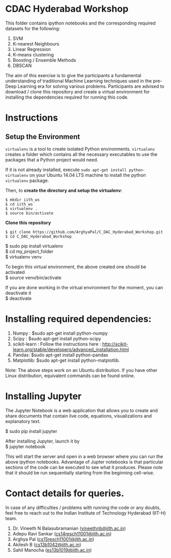 # CDAC Hyderabad Workshop

This folder contains ipython notebooks and the corresponding required datasets for the following:

  1. SVM
  2. K-nearest Neighbours
  3. Linear Regression
  4. K-means clustering
  5. Boosting / Ensemble Methods
  6. DBSCAN

The aim of this exercise is to give the participants a fundamental understanding of traditional Machine Learning techniques used in the pre-Deep Learning era for solving various problems. Participants are advised to download / clone this repository and create a virtual environment for installing the dependencies required for running this code.

# Instructions

## Setup the Environment


`virtualenv` is a tool to create isolated Python environments. `virtualenv` creates a folder which contains all the necessary executables to use the packages that a Python project would need.

If it is not already installed, execute `sudo apt-get install python-virtualenv` on your Ubuntu 14.04 LTS machine to install the python `virtualenv` package.

Then, to **create the directory and setup the virtualenv**:

    $ mkdir iith_ws
    $ cd iith_ws
    $ virtualenv .
    $ source bin/activate


**Clone this repository**

    $ git clone https://github.com/ArghyaPal/C_DAC_Hyderabad_Workshop.git
    $ cd C_DAC_Hyderabad_Workshop
    

$ sudo pip install virtualenv <br />
$ cd my_project_folder <br />
$ virtualenv venv <br />

To begin this virtual environment, the above created one should be activated <br />
$ source venv/bin/activate <br />

If you are done working in the virtual environment for the moment, you can deactivate it <br />
$ deactivate <br />

# Installing required dependencies:

1) Numpy : $sudo apt-get install python-numpy <br />
2) Scipy : $sudo apt-get install python-scipy <br />
3) scikit-learn : Follow the instructions here : http://scikit-learn.org/stable/developers/advanced_installation.html <br />
4) Pandas: $sudo apt-get install python-pandas <br />
5) Matplotlib: $sudo apt-get install python-matplotlib. <br />

Note: The above steps work on an Ubuntu distribution. If you have other Linux distribution, equivalent commands can be found online.

# Installing Jupyter
The Jupyter Notebook is a web application that allows you to create and share documents that contain live code, equations, visualizations and explanatory text.

$ sudo pip install jupyter

After installing Jupyter, launch it by <br/>
$ jupyter notebook

This will start the server and open in a web browser where you can run the above ipython notebooks. Advantage of Jupter notebooks is that particular sections of the code can be executed to see what it produces. Please note that it should be run sequentially starting from the beginning cell-wise.

# Contact details for queries.

In case of any difficulties / problems with running the code or any doubts, feel free to reach out to the Indian Institute of Technology Hyderabad (IIT-H) team. <br />

1) Dr. Vineeth N Balasubramanian  (vineethnb@iith.ac.in)  <br />
2) Adepu Ravi Sankar (cs14resch11001@iith.ac.in)   <br />
3) Arghya Pal (cs15resch11001@iith.ac.in)   <br />
4) Akilesh B (cs13b1042@iith.ac.in)   <br />
5) Sahil Manocha (es13b1019@iith.ac.in)  <br />

